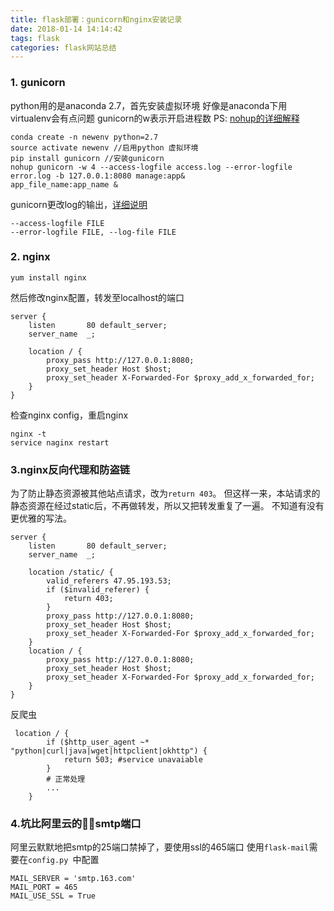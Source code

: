 ```yaml
---
title: flask部署：gunicorn和nginx安装记录
date: 2018-01-14 14:14:42
tags: flask
categories: flask网站总结
---
```


### 1. gunicorn
python用的是anaconda 2.7，首先安装虚拟环境
好像是anaconda下用virtualenv会有点问题
gunicorn的w表示开启进程数
PS: [nohup的详细解释](http://www.ruanyifeng.com/blog/2016/02/linux-daemon.html) 
```
conda create -n newenv python=2.7 
source activate newenv //启用python 虚拟环境
pip install gunicorn //安装gunicorn
nohup gunicorn -w 4 --access-logfile access.log --error-logfile error.log -b 127.0.0.1:8080 manage:app&
app_file_name:app_name & 
```
gunicorn更改log的输出，[详细说明](http://docs.gunicorn.org/en/latest/settings.html#logging)
```
--access-logfile FILE
--error-logfile FILE, --log-file FILE
```
### 2. nginx
```
yum install nginx
```
然后修改nginx配置，转发至localhost的端口
```
server {
    listen       80 default_server;
    server_name  _;

    location / {
        proxy_pass http://127.0.0.1:8080;
        proxy_set_header Host $host;
        proxy_set_header X-Forwarded-For $proxy_add_x_forwarded_for;
    }
}
```
检查nginx config，重启nginx
```
nginx -t
service naginx restart
```

### 3.nginx反向代理和防盗链

为了防止静态资源被其他站点请求，改为`return 403`。
但这样一来，本站请求的静态资源在经过static后，不再做转发，所以又把转发重复了一遍。
不知道有没有更优雅的写法。
```
server {
    listen       80 default_server;
    server_name  _;

    location /static/ {
        valid_referers 47.95.193.53;
        if ($invalid_referer) {
            return 403;
        }
        proxy_pass http://127.0.0.1:8080;
        proxy_set_header Host $host;
        proxy_set_header X-Forwarded-For $proxy_add_x_forwarded_for;
    }
    location / {
        proxy_pass http://127.0.0.1:8080;
        proxy_set_header Host $host;
        proxy_set_header X-Forwarded-For $proxy_add_x_forwarded_for;
    }
}
```
反爬虫
```
 location / {
        if ($http_user_agent ~* "python|curl|java|wget|httpclient|okhttp") {
            return 503; #service unavaiable
        }
        # 正常处理
        ...
    }
```

### 4.坑比阿里云的smtp端口

阿里云默默地把smtp的25端口禁掉了，要使用ssl的465端口
使用`flask-mail`需要在`config.py `中配置
```
MAIL_SERVER = 'smtp.163.com'
MAIL_PORT = 465
MAIL_USE_SSL = True
```
